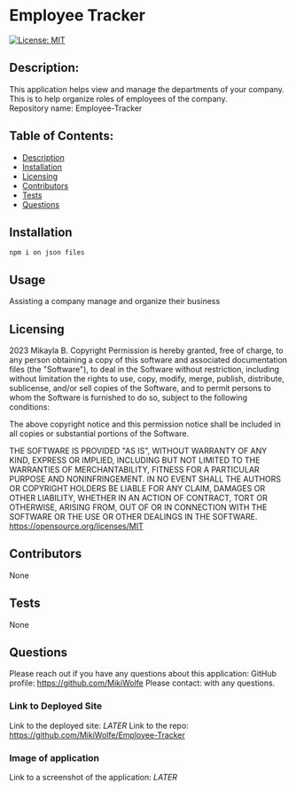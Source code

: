 # Employee Tracker
[![License: MIT](https://img.shields.io/badge/License-MIT-yellow.svg)](https://opensource.org/licenses/MIT)
## Description: 
This application helps view and manage the departments of your company. This is to help organize roles of employees of the company.  
Repository name: Employee-Tracker

## Table of Contents:
* [Description](#description)
* [Installation](#installation)
* [Licensing](#licensing)
* [Contributors](#contributors)
* [Tests](#tests)
* [Questions](#questions)

## Installation 
```npm i on json files```
## Usage
Assisting a company manage and organize their business 
## Licensing
2023 Mikayla B. 
Copyright Permission is hereby granted, free of charge, 
to any person obtaining a copy of this software and associated documentation files (the "Software"), to deal in 
the Software without restriction, including without limitation the rights to use, copy, modify, merge, publish, 
distribute, sublicense, and/or sell 
copies of the Software, and to permit persons to whom the Software is furnished to do so, 
subject to the following conditions:

The above copyright notice and this permission notice shall be included in all copies or substantial 
portions of the Software.

THE SOFTWARE IS PROVIDED "AS IS", WITHOUT WARRANTY OF ANY KIND, EXPRESS OR IMPLIED, INCLUDING BUT NOT LIMITED TO 
THE WARRANTIES OF MERCHANTABILITY, FITNESS FOR A PARTICULAR PURPOSE AND NONINFRINGEMENT. IN NO EVENT SHALL THE 
AUTHORS OR COPYRIGHT HOLDERS BE LIABLE FOR ANY CLAIM, DAMAGES OR OTHER LIABILITY, WHETHER IN AN ACTION OF CONTRACT, 
TORT OR OTHERWISE, ARISING FROM, OUT OF OR IN CONNECTION WITH THE SOFTWARE OR THE USE OR OTHER DEALINGS IN THE 
SOFTWARE.
https://opensource.org/licenses/MIT
## Contributors
None
## Tests
None
## Questions
Please reach out if you have any questions about this application:
GitHub profile: https://github.com/MikiWolfe
Please contact:  with any questions. 

### Link to Deployed Site
Link to the deployed site: *LATER*
Link to the repo: https://github.com/MikiWolfe/Employee-Tracker

### Image of application
Link to a screenshot of the application: *LATER*
